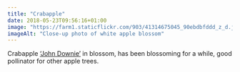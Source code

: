 ```yaml
---
title: "Crabapple"
date: 2018-05-23T09:56:16+01:00
image: "https://farm1.staticflickr.com/903/41314675045_90ebdbfddd_z_d.jpg"
imageAlt: "Close-up photo of white apple blossom"
---
```


Crabapple [‘John Downie’](https://www.rhs.org.uk/Plants/45272/i-Malus-i-John-Downie-(C)/Details) in blossom, has been blossoming for a while, good pollinator for other apple trees.
